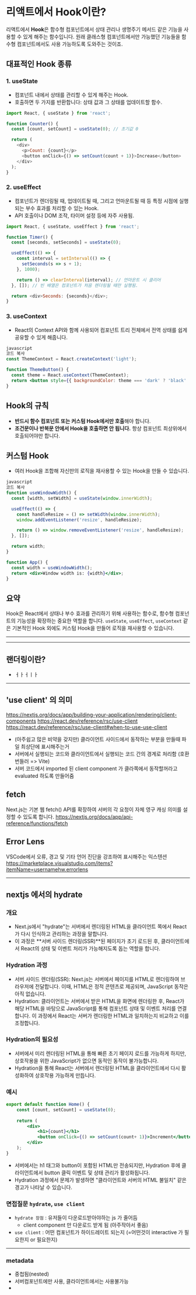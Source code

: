 # 리액트에서 Hook이란?

리액트에서 **Hook**은 함수형 컴포넌트에서 상태 관리나 생명주기 메서드 같은 기능을 사용할 수 있게 해주는 함수입니다. 원래 클래스형 컴포넌트에서만 가능했던 기능들을 함수형 컴포넌트에서도 사용 가능하도록 도와주는 것이죠.

## 대표적인 Hook 종류

### 1. useState
- 컴포넌트 내에서 상태를 관리할 수 있게 해주는 Hook.
- 호출하면 두 가지를 반환합니다: 상태 값과 그 상태를 업데이트할 함수.

```javascript
import React, { useState } from 'react';

function Counter() {
  const [count, setCount] = useState(0); // 초기값 0

  return (
    <div>
      <p>Count: {count}</p>
      <button onClick={() => setCount(count + 1)}>Increase</button>
    </div>
  );
}
```

### 2. useEffect
- 컴포넌트가 렌더링될 때, 업데이트될 때, 그리고 언마운트될 때 등 특정 시점에 실행되는 부수 효과를 처리할 수 있는 Hook.
- API 호출이나 DOM 조작, 타이머 설정 등에 자주 사용됨.

```javascript
import React, { useState, useEffect } from 'react';

function Timer() {
  const [seconds, setSeconds] = useState(0);

  useEffect(() => {
    const interval = setInterval(() => {
      setSeconds(s => s + 1);
    }, 1000);

    return () => clearInterval(interval); // 언마운트 시 클리어
  }, []); // 빈 배열은 컴포넌트가 처음 렌더링될 때만 실행됨.

  return <div>Seconds: {seconds}</div>;
}
```

### 3. useContext

- React의 Context API와 함께 사용되어 컴포넌트 트리 전체에서 전역 상태를 쉽게 공유할 수 있게 해줍니다.

```jsx
javascript
코드 복사
const ThemeContext = React.createContext('light');

function ThemeButton() {
  const theme = React.useContext(ThemeContext);
  return <button style={{ backgroundColor: theme === 'dark' ? 'black' : 'white' }}>Button</button>;
}

```

## Hook의 규칙

- **반드시 함수 컴포넌트 또는 커스텀 Hook에서만 호출**해야 합니다.
- **조건문이나 반복문 안에서 Hook을 호출하면 안 됩니다.** 항상 컴포넌트 최상위에서 호출되어야만 합니다.

## 커스텀 Hook

- 여러 Hook을 조합해 자신만의 로직을 재사용할 수 있는 Hook을 만들 수 있습니다.

```jsx
javascript
코드 복사
function useWindowWidth() {
  const [width, setWidth] = useState(window.innerWidth);

  useEffect(() => {
    const handleResize = () => setWidth(window.innerWidth);
    window.addEventListener('resize', handleResize);

    return () => window.removeEventListener('resize', handleResize);
  }, []);

  return width;
}

function App() {
  const width = useWindowWidth();
  return <div>Window width is: {width}</div>;
}

```

## 요약

Hook은 React에서 상태나 부수 효과를 관리하기 위해 사용하는 함수로, 함수형 컴포넌트의 기능성을 확장하는 중요한 역할을 합니다. `useState`, `useEffect`, `useContext` 같은 기본적인 Hook 외에도 커스텀 Hook을 만들어 로직을 재사용할 수 있습니다.



-------



---

## 랜더링이란?
- ㅓㅏㅓㅣㅏ

---

## 'use client' 의 의미

https://nextjs.org/docs/app/building-your-application/rendering/client-components
https://react.dev/reference/rsc/use-client
https://react.dev/reference/rsc/use-client#when-to-use-use-client
- (아주쉽고 많은 비약을 갖지만) 클라이언트 사이드에서 동작하는 부분을 만들때 파일 최상단에 표시해주는거
-  서버에서 실행되는 코드와 클라이언트에서 실행되는 코드 간의 경계로 처리함 (호환번들러 => Vite) 
- 서버 코드에서 imported 된 client component 가 클라쪽에서 동작할꺼라고 evaluated 하도록 만들어줌

## fetch
Next.js는 기본 웹 fetch() API를 확장하여 서버의 각 요청이 자체 영구 캐싱 의미를 설정할 수 있도록 합니다.
https://nextjs.org/docs/app/api-reference/functions/fetch

## Error Lens
VSCode에서 오류, 경고 및 기타 언어 진단을 강조하여 표시해주는 익스텐션
https://marketplace.visualstudio.com/items?itemName=usernamehw.errorlens


-----------

## nextjs 에서의 hydrate

### 개요
- Next.js에서 "hydrate"는 서버에서 렌더링된 HTML을 클라이언트 쪽에서 React가 다시 인식하고 관리하는 과정을 말합니다. 
- 이 과정은 **서버 사이드 렌더링(SSR)**된 페이지가 초기 로드된 후, 클라이언트에서 React의 상태 및 이벤트 처리가 가능해지도록 돕는 역할을 합니다.

### Hydration 과정
- 서버 사이드 렌더링(SSR): Next.js는 서버에서 페이지를 HTML로 렌더링하여 브라우저에 전달합니다. 이때, HTML은 정적 콘텐츠로 제공되며, JavaScript 동작은 아직 없습니다.
- Hydration: 클라이언트는 서버에서 받은 HTML을 화면에 렌더링한 후, React가 해당 HTML을 바탕으로 JavaScript를 통해 컴포넌트 상태 및 이벤트 처리를 연결합니다. 이 과정에서 React는 서버가 렌더링한 HTML과 일치하는지 비교하고 이를 조정합니다.

### Hydration의 필요성
- 서버에서 미리 렌더링된 HTML을 통해 빠른 초기 페이지 로드를 가능하게 하지만, 상호작용을 위한 JavaScript가 없으면 동적인 동작이 불가능합니다. 
- Hydration을 통해 React는 서버에서 렌더링된 HTML을 클라이언트에서 다시 활성화하여 상호작용 가능하게 만듭니다.

### 예시
```jsx
export default function Home() {
    const [count, setCount] = useState(0);
    
    return (
        <div>
            <h1>{count}</h1>
            <button onClick={() => setCount(count+ 1)}>Increment</button>
        </div>
    );
}
```
- 서버에서는 h1 태그와 button이 포함된 HTML만 전송되지만, Hydration 후에 클라이언트에서 button 클릭 이벤트 및 상태 관리가 활성화됩니다.
- Hydration 과정에서 문제가 발생하면 "클라이언트와 서버의 HTML 불일치" 같은 경고가 나타날 수 있습니다.

### 면접질문 `hydrate`, `use client`
- `hydrate 장점` : 유저들이 다운로드받아야하는 js 가 줄어듬
  - client component 만 다운로드 받게 됨 (아주작아서 좋음)
- `use client` : 어떤 컴포넌트가 하이드레이트 되는지 (=어떤것이 interactive 가 필요한지 or 필요한지)


-------

### metadata
- 중첩됨(nested)
- 서버컴포넌트에만 사용, 클라이언트에서는 사용불가능
- 
